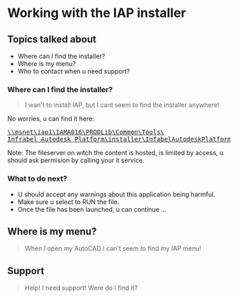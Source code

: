 # Working with the IAP installer

<!--s-->

## Topics talked about

-   Where can I find the installer? <!-- .element: class="fragment" data-fragment-index="1" -->
-   Where is my menu? <!-- .element: class="fragment" data-fragment-index="2" -->
-   Who to contact when u need support? <!-- .element: class="fragment" data-fragment-index="3" -->

<!--s-->

### Where can I find the installer?

> I wan't to install IAP, but I cant seem to find the installer anywhere!

<!--v-->

No worries, u can find it here:

<a href="\\msnet\iap1\IAMA016\PRODLib\Common\Tools\Infrabel Autodesk Platform\installer\InfabelAutodeskPlatformInstaller.exe">
<pre>\\msnet\iap1\IAMA016\PRODLib\Common\Tools\
Infrabel Autodesk Platform\installer\InfabelAutodeskPlatformInstaller.exe</pre>
</a>

Note: The fileserver on witch the content is hosted, is limited by access, u should ask permision by calling your it service.

<!--v-->
### What to do next?

-   U should accept any warnings about this application being harmful. <!-- .element: class="fragment" data-fragment-index="1" -->
-   Make sure u select to RUN the file. <!-- .element: class="fragment" data-fragment-index="2" -->
-   Once the file has been launched, u can continue ... <!-- .element: class="fragment" data-fragment-index="3" -->

<!--s-->

## Where is my menu?

> When I open my AutoCAD I can't seem to find my IAP menu!

<!--s-->

## Support

> Help! I need support! Were do I find it?

